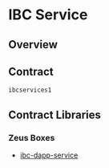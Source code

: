 IBC Service
===========

## Overview
## Contract

```ibcservices1```


## Contract Libraries

### Zeus Boxes
* [ibc-dapp-service](https://github.com/liquidapps-io/zeus-sdk/tree/master/boxes/groups/services/ibc-dapp-service)